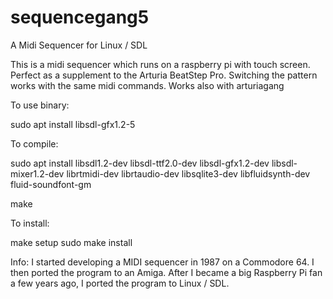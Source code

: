# sequencegang5
A Midi Sequencer for Linux / SDL 

This is a midi sequencer which runs on a raspberry pi with touch screen.
Perfect as a supplement to the Arturia BeatStep Pro. Switching the pattern works with the same midi commands.
Works also with arturiagang

To use binary:

sudo apt install libsdl-gfx1.2-5

To compile:

sudo apt install libsdl1.2-dev libsdl-ttf2.0-dev libsdl-gfx1.2-dev libsdl-mixer1.2-dev librtmidi-dev librtaudio-dev libsqlite3-dev libfluidsynth-dev fluid-soundfont-gm

make

To install:

make setup
sudo make install

Info:
I started developing a MIDI sequencer in 1987 on a Commodore 64. I then ported the program to an Amiga. After I became a big Raspberry Pi fan a few years ago, I ported the program to Linux / SDL.